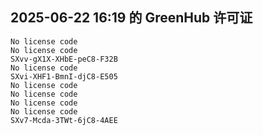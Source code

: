 ## 2025-06-22 16:19 的 GreenHub 许可证
```
No license code
No license code
SXvv-gX1X-XHbE-peC8-F32B
No license code
SXvi-XHF1-BmnI-djC8-E505
No license code
No license code
No license code
No license code
SXv7-Mcda-3TWt-6jC8-4AEE
```
